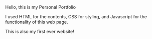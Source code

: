 Hello, this is my Personal Portfolio

I used HTML for the contents, CSS for styling, and Javascript for the functionality of this web page.

This is also my first ever website!
